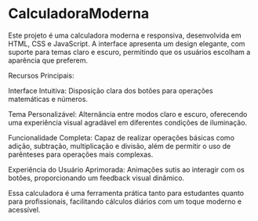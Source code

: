# CalculadoraModerna
Este projeto é uma calculadora moderna e responsiva, desenvolvida em HTML, CSS e JavaScript. A interface apresenta um design elegante, com suporte para temas claro e escuro, permitindo que os usuários escolham a aparência que preferem.

Recursos Principais:

Interface Intuitiva: Disposição clara dos botões para operações matemáticas e números.

Tema Personalizável: Alternância entre modos claro e escuro, oferecendo uma experiência visual agradável em diferentes condições de iluminação.

Funcionalidade Completa: Capaz de realizar operações básicas como adição, subtração, multiplicação e divisão, além de permitir o uso de parênteses para operações mais complexas.

Experiência do Usuário Aprimorada: Animações sutis ao interagir com os botões, proporcionando um feedback visual dinâmico.

Essa calculadora é uma ferramenta prática tanto para estudantes quanto para profissionais, facilitando cálculos diários com um toque moderno e acessível.
